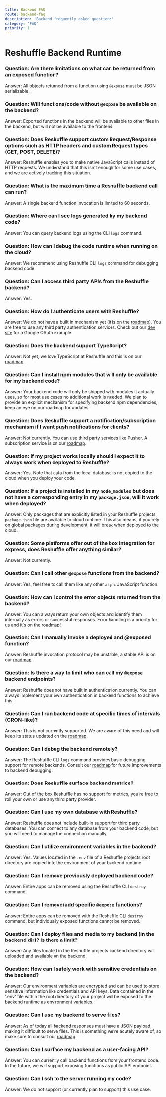 ```yaml
---
title: Backend FAQ
route: backend-faq
description: 'Backend frequently asked questions'
category: 'FAQ'
priority: 1
---
```


# Reshuffle Backend Runtime

### Question: Are there limitations on what can be returned from an exposed function?

Answer: All objects returned from a function using `@expose` must be JSON serializable.

### Question: Will functions/code without `@expose` be available on the backend?

Answer: Exported functions in the backend will be available to other files in the backend, but will not be available to the frontend.

### Question: Does Reshuffle support custom Request/Response options such as HTTP headers and custom Request types (GET, POST, DELETE)?

Answer: Reshuffle enables you to make native JavaScript calls instead of HTTP requests. We understand that this isn't enough for some use cases, and we are actively tracking this situation.

### Question: What is the maximum time a Reshuffle backend call can run?

Answer: A single backend function invocation is limited to 60 seconds.

### Question: Where can I see logs generated by my backend code?

Answer: You can query backend logs using the CLI `logs` command.

### Question: How can I debug the code runtime when running on the cloud?

Answer: We recommend using Reshuffle CLI `logs` command for debugging backend code.

### Question: Can I access third party APIs from the Reshuffle backend?

Answer: Yes.

### Question: How do I authenticate users with Reshuffle?

Answer: We do not have a built in mechanism yet (it is on the [roadmap](https://trello.com/b/e4Hfp3cB/public-roadmap)). You are free to use any third party authentication services. Check out our [dev site](https://github.com/reshufflehq/dev-docs) for a Google OAuth example.

### Question: Does the backend support TypeScript?

Answer: Not yet, we love TypeScript at Reshuffle and this is on our [roadmap](https://trello.com/b/e4Hfp3cB/public-roadmap).

### Question: Can I install npm modules that will only be available for my backend code?

Answer: Your backend code will only be shipped with modules it actually uses, so for most use cases no additional work is needed. We plan to provide an explicit mechanism for specifying backend npm dependencies, keep an eye on our roadmap for updates.

### Question: Does Reshuffle support a notification/subscription mechanism if I want push notifications for clients?

Answer: Not currently. You can use third party services like Pusher. A subscription service is on our [roadmap](https://trello.com/b/e4Hfp3cB/public-roadmap).

### Question: If my project works locally should I expect it to always work when deployed to Reshuffle?

Answer: Yes. Note that data from the local database is not copied to the cloud when you deploy your code.

### Question: If a project is installed in my `node_modules` but does not have a corresponding entry in my `package.json`, will it work when deployed?

Answer: Only packages that are explicitly listed in your Reshuffle projects `package.json` file are available to cloud runtime. This also means, if you rely on global packages during development, it will break when deployed to the cloud.

### Question: Some platforms offer out of the box integration for express, does Reshuffle offer anything similar?

Answer: Not currently.

### Question: Can I call other `@expose` functions from the backend?

Answer: Yes, feel free to call them like any other `async` JavaScript function.

### Question: How can I control the error objects returned from the backend?

Answer: You can always return your own objects and identify them internally as errors or successful responses. Error handling is a priority for us and it's on the [roadmap](https://trello.com/b/e4Hfp3cB/public-roadmap)!

### Question: Can I manually invoke a deployed and @exposed function?

Answer: Reshuffle invocation protocol may be unstable, a stable API is on our [roadmap](https://trello.com/b/e4Hfp3cB/public-roadmap).

### Question: Is there a way to limit who can call my `@expose` backend endpoints?

Answer: Reshuffle does not have built in authentication currently. You can always implement your own authentication in backend functions to achieve this.

### Question: Can I run backend code at specific times of intervals (CRON-like)?

Answer: This is not currently supported. We are aware of this need and will keep its status updated on the [roadmap](https://trello.com/b/e4Hfp3cB/public-roadmap).

### Question: Can I debug the backend remotely?

Answer: The Reshuffle CLI `logs` command provides basic debugging support for remote backends. Consult our [roadmap](https://trello.com/b/e4Hfp3cB/public-roadmap) for future improvements to backend debugging.

### Question: Does Reshuffle surface backend metrics?

Answer: Out of the box Reshuffle has no support for metrics, you’re free to roll your own or use any third party provider.

### Question: Can I use my own database with Reshuffle?

Answer: Reshuffle does not include built-in support for third party databases. You can connect to any database from your backend code, but you will need to manage the connection manually.

### Question: Can I utilize environment variables in the backend?
	
Answer: Yes. Values located in the `.env` file of a Reshuffle projects root directory are copied into the environment of your backend runtime.

### Question: Can I remove previously deployed backend code?

Answer: Entire apps can be removed using the Reshuffle CLI `destroy` command.

### Question: Can I remove/add specific `@expose` functions?

Answer: Entire apps can be removed with the Reshuffle CLI `destroy` command, but individually exposed functions cannot be removed.

### Question: Can I deploy files and media to my backend (in the backend dir)? Is there a limit?

Answer: Any files located in the Reshuffle projects backend directory will uploaded and available on the backend. 

### Question: How can I safely work with sensitive credentials on the backend?

Answer: Our environment variables are encrypted and can be used to store sensitive information like credentials and API keys. Data contained in the '.env' file within the root directory of your project will be exposed to the backend runtime as environment variables.

### Question: Can I use my backend to serve files?

Answer: As of today all backend responses must have a JSON payload, making it difficult to serve files. This is something we’re acutely aware of, so make sure to consult our [roadmap](https://trello.com/b/e4Hfp3cB/public-roadmap).

### Question: Can I surface my backend as a user-facing API?

Answer: You can currently call backend functions from your frontend code. In the future, we will support exposing functions as public API endpoint.

### Question: Can I ssh to the server running my code?

Answer: We do not support (or currently plan to support) this use case.